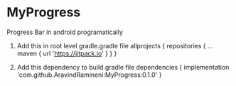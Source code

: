 # MyProgress
Progress Bar in android programatically

1. Add this in root level gradle.gradle file
    allprojects {
		repositories {
			...
			maven { url 'https://jitpack.io' }
		  }
	  }
    
 2. Add this dependency to build.gradle file
     dependencies {
	        implementation 'com.github.AravindRamineni:MyProgress:0.1.0'
	   }
